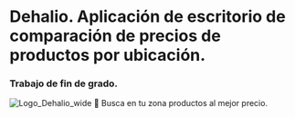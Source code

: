 # Dehalio. Aplicación de escritorio de comparación de precios de productos por ubicación.
### Trabajo de fin de grado.
![Logo_Dehalio_wide](https://github.com/user-attachments/assets/de0176e1-686d-495c-bdd9-5867ebdcded4)
📍 Busca en tu zona productos al mejor precio.
